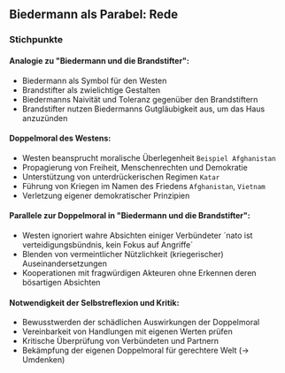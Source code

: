 ## Biedermann als Parabel: Rede

### Stichpunkte

#### Analogie zu "Biedermann und die Brandstifter":

* Biedermann als Symbol für den Westen
* Brandstifter als zwielichtige Gestalten
* Biedermanns Naivität und Toleranz gegenüber den Brandstiftern
* Brandstifter nutzen Biedermanns Gutgläubigkeit aus, um das Haus anzuzünden

#### Doppelmoral des Westens:
* Westen beansprucht moralische Überlegenheit `Beispiel Afghanistan`
* Propagierung von Freiheit, Menschenrechten und Demokratie
* Unterstützung von unterdrückerischen Regimen `Katar`
* Führung von Kriegen im Namen des Friedens `Afghanistan`, `Vietnam`
* Verletzung eigener demokratischer Prinzipien 

#### Parallele zur Doppelmoral in "Biedermann und die Brandstifter":
* Westen ignoriert wahre Absichten einiger Verbündeter ´nato ist verteidigungsbündnis, kein Fokus auf Angriffe´
* Blenden von vermeintlicher Nützlichkeit (kriegerischer) Auseinandersetzungen
* Kooperationen mit fragwürdigen Akteuren ohne Erkennen deren bösartigen Absichten

#### Notwendigkeit der Selbstreflexion und Kritik:
* Bewusstwerden der schädlichen Auswirkungen der Doppelmoral
* Vereinbarkeit von Handlungen mit eigenen Werten prüfen
* Kritische Überprüfung von Verbündeten und Partnern
* Bekämpfung der eigenen Doppelmoral für gerechtere Welt (-> Umdenken)
